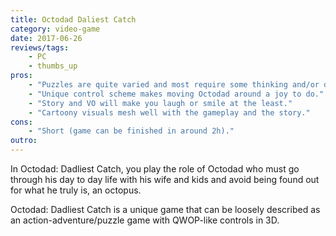 ```yaml
---
title: Octodad Daliest Catch
category: video-game
date: 2017-06-26
reviews/tags:
    - PC
    - thumbs_up
pros:
    - "Puzzles are quite varied and most require some thinking and/or decent control over Octodad to complete."
    - "Unique control scheme makes moving Octodad around a joy to do."
    - "Story and VO will make you laugh or smile at the least."
    - "Cartoony visuals mesh well with the gameplay and the story."
cons:
    - "Short (game can be finished in around 2h)."
outro:
---
```

In Octodad: Dadliest Catch, you play the role of Octodad who must go through his day to day life with his wife and kids and avoid being found out for what he truly is, an octopus.

Octodad: Dadliest Catch is a unique game that can be loosely described as an action-adventure/puzzle game with QWOP-like controls in 3D.
